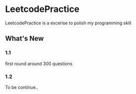 # LeetcodePractice

LeetcodePractice is a excerise to polish my programming skill  

## What's New

### 1.1 
first round around 300 questions
### 1.2
To be continue..
